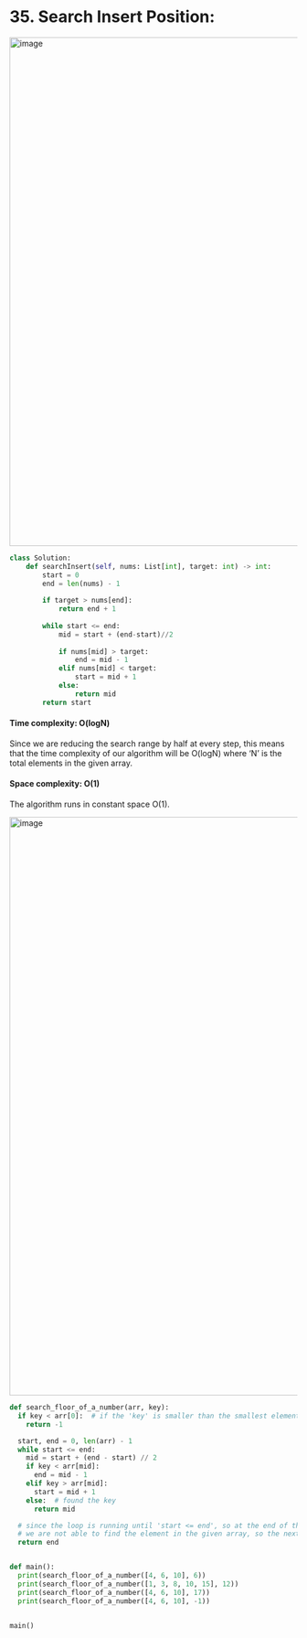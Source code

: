 # 35. Search Insert Position:

<img width="890" alt="image" src="https://user-images.githubusercontent.com/35987583/160594983-06309cbd-2c8a-4b20-a592-a16ab07a352e.png">


```python
class Solution:
    def searchInsert(self, nums: List[int], target: int) -> int:
        start = 0
        end = len(nums) - 1
        
        if target > nums[end]:
            return end + 1
        
        while start <= end:
            mid = start + (end-start)//2
            
            if nums[mid] > target:
                end = mid - 1
            elif nums[mid] < target:
                start = mid + 1
            else:
                return mid   
        return start
```

#### Time complexity: O(logN)
Since we are reducing the search range by half at every step, this means that the time complexity of our algorithm will be O(logN) where ‘N’ is the total elements in the given array.

#### Space complexity: O(1)
The algorithm runs in constant space O(1).



<img width="1012" alt="image" src="https://user-images.githubusercontent.com/35987583/160595444-149ef2e8-ac83-45b0-8393-cd5ea6d80239.png">


```python
def search_floor_of_a_number(arr, key):
  if key < arr[0]:  # if the 'key' is smaller than the smallest element
    return -1

  start, end = 0, len(arr) - 1
  while start <= end:
    mid = start + (end - start) // 2
    if key < arr[mid]:
      end = mid - 1
    elif key > arr[mid]:
      start = mid + 1
    else:  # found the key
      return mid

  # since the loop is running until 'start <= end', so at the end of the while loop, 'start == end+1'
  # we are not able to find the element in the given array, so the next smaller number will be arr[end]
  return end


def main():
  print(search_floor_of_a_number([4, 6, 10], 6))
  print(search_floor_of_a_number([1, 3, 8, 10, 15], 12))
  print(search_floor_of_a_number([4, 6, 10], 17))
  print(search_floor_of_a_number([4, 6, 10], -1))


main()

```

